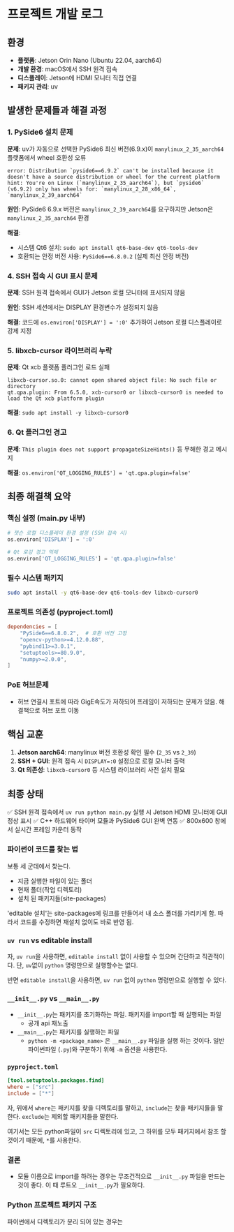 # 프로젝트 개발 로그

## 환경

- **플랫폼**: Jetson Orin Nano (Ubuntu 22.04, aarch64)
- **개발 환경**: macOS에서 SSH 원격 접속
- **디스플레이**: Jetson에 HDMI 모니터 직접 연결
- **패키지 관리**: uv

## 발생한 문제들과 해결 과정

### 1. PySide6 설치 문제

**문제**: uv가 자동으로 선택한 PySide6 최신 버전(6.9.x)이 `manylinux_2_35_aarch64` 플랫폼에서 wheel 호환성 오류

```
error: Distribution `pyside6==6.9.2` can't be installed because it doesn't have a source distribution or wheel for the current platform
hint: You're on Linux (`manylinux_2_35_aarch64`), but `pyside6` (v6.9.2) only has wheels for: `manylinux_2_28_x86_64`, `manylinux_2_39_aarch64`
```

**원인**: PySide6 6.9.x 버전은 `manylinux_2_39_aarch64`를 요구하지만 Jetson은 `manylinux_2_35_aarch64` 환경

**해결**:

- 시스템 Qt6 설치: `sudo apt install qt6-base-dev qt6-tools-dev`
- 호환되는 안정 버전 사용: `PySide6==6.8.0.2` (실제 최신 안정 버전)

### 4. SSH 접속 시 GUI 표시 문제

**문제**: SSH 원격 접속에서 GUI가 Jetson 로컬 모니터에 표시되지 않음

**원인**: SSH 세션에서는 DISPLAY 환경변수가 설정되지 않음

**해결**: 코드에 `os.environ['DISPLAY'] = ':0'` 추가하여 Jetson 로컬 디스플레이로 강제 지정

### 5. libxcb-cursor 라이브러리 누락

**문제**: Qt xcb 플랫폼 플러그인 로드 실패

```
libxcb-cursor.so.0: cannot open shared object file: No such file or directory
qt.qpa.plugin: From 6.5.0, xcb-cursor0 or libxcb-cursor0 is needed to load the Qt xcb platform plugin
```

**해결**: `sudo apt install -y libxcb-cursor0`

### 6. Qt 플러그인 경고

**문제**: `This plugin does not support propagateSizeHints()` 등 무해한 경고 메시지

**해결**: `os.environ['QT_LOGGING_RULES'] = 'qt.qpa.plugin=false'`

## 최종 해결책 요약

### 핵심 설정 (main.py 내부)

```python
# 젯슨 로컬 디스플레이 환경 설정 (SSH 접속 시)
os.environ['DISPLAY'] = ':0'

# Qt 로깅 경고 억제
os.environ['QT_LOGGING_RULES'] = 'qt.qpa.plugin=false'
```

### 필수 시스템 패키지

```bash
sudo apt install -y qt6-base-dev qt6-tools-dev libxcb-cursor0
```

### 프로젝트 의존성 (pyproject.toml)

```toml
dependencies = [
    "PySide6==6.8.0.2",  # 호환 버전 고정
    "opencv-python>=4.12.0.88",
    "pybind11>=3.0.1",
    "setuptools>=80.9.0",
    "numpy>=2.0.0",
]
```

### PoE 허브문제

- 허브 연결시 포트에 따라 GigE속도가 저하되어 프레임이 저하되는 문제가 있음. 해결책으로 허브 포트 이동

## 핵심 교훈

1. **Jetson aarch64**: manylinux 버전 호환성 확인 필수 (`2_35` vs `2_39`)
2. **SSH + GUI**: 원격 접속 시 `DISPLAY=:0` 설정으로 로컬 모니터 출력
3. **Qt 의존성**: `libxcb-cursor0` 등 시스템 라이브러리 사전 설치 필요

## 최종 상태

✅ SSH 원격 접속에서 `uv run python main.py` 실행 시 Jetson HDMI 모니터에 GUI 정상 표시
✅ C++ 하드웨어 타이머 모듈과 PySide6 GUI 완벽 연동
✅ 800x600 창에서 실시간 프레임 카운터 동작

### 파이썬이 코드를 찾는 법

보통 세 군데에서 찾는다.

- 지금 실행한 파일이 있는 폴더
- 현재 폴더(작업 디렉토리)
- 설치 된 패키지들(site-packages)

'editable 설치'는 site-packages에 링크를 만들어서 내 소스 폴더를 가리키게 함. 따라서 코드를 수정하면 재설치 없이도 바로 반영 됨.

### `uv run` vs editable install

자, `uv run`을 사용하면, `editable install` 없이 사용할 수 있으며 간단하고 직관적이다. 단, `uv`없이 `python` 명령만으로 실행할수는 없다.

반면 `editable install`을 사용하면, `uv run` 없이 `python` 명령만으로 실행할 수 있다.

### `__init__.py` vs `__main__.py`

- `__init__.py`는 패키지를 초기화하는 파일. 패키지를 import할 때 실행되는 파일
  - 공개 api 재노출
- `__main__.py`는 패키지를 실행하는 파일
  - `python -m <package_name>` 은 `__main__.py` 파일을 실행 하는 것이다. 일반 파이썬파일 (`.py`)와 구분하기 위해 `-m` 옵션을 사용한다.

### `pyproject.toml`

```toml
[tool.setuptools.packages.find]
where = ["src"]
include = ["*"]
```
자, 위에서 `where`는 패키지를 찾을 디렉토리를 말하고, `include`는 찾을 패키지들을 말한다. `exclude`는 제외할 패키지들을 말한다.

여기서는 모든 python파일이 `src` 디렉토리에 있고, 그 하위를 모두 패키지에서 참조 할 것이기 때문에, `*`를 사용한다.


### 결론

- 모듈 이름으로 import를 하려는 경우는 무조건적으로 `__init__.py` 파일을 만드는 것이 좋다. 이 때 루트오 `__init__.py`가 필요하다.

### Python 프로젝트 패키지 구조

파이썬에서 디렉토리가 분리 되어 있는 경우는
